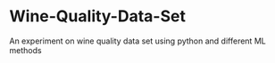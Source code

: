 # Wine-Quality-Data-Set
An experiment on wine quality data set using python and different ML methods
